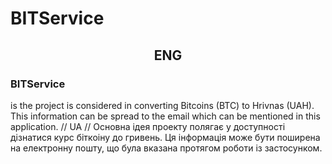 # BITService
<h2 align="center"> ENG </h2>
<h3>BITService</h3><p>is the project is considered in converting Bitcoins (BTC) to Hrivnas (UAH). This information can be spread to the email which can be mentioned in this application.
// UA //
Основна ідея проекту полягає у доступності дізнатися курс біткоіну до гривень. Ця інформація може бути поширена на електронну пошту, що була вказана протягом роботи із застосунком.
